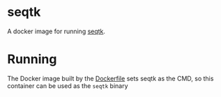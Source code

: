# seqtk

A docker image for running [seqtk](https://github.com/lh3/seqtk).

# Running

The Docker image built by the [Dockerfile](Dockerfile) sets seqtk as the CMD, so this container can be used as the `seqtk` binary
